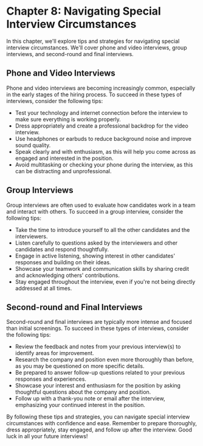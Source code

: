 Chapter 8: Navigating Special Interview Circumstances
=====================================================

In this chapter, we'll explore tips and strategies for navigating special interview circumstances. We'll cover phone and video interviews, group interviews, and second-round and final interviews.

Phone and Video Interviews
--------------------------

Phone and video interviews are becoming increasingly common, especially in the early stages of the hiring process. To succeed in these types of interviews, consider the following tips:

* Test your technology and internet connection before the interview to make sure everything is working properly.
* Dress appropriately and create a professional backdrop for the video interview.
* Use headphones or earbuds to reduce background noise and improve sound quality.
* Speak clearly and with enthusiasm, as this will help you come across as engaged and interested in the position.
* Avoid multitasking or checking your phone during the interview, as this can be distracting and unprofessional.

Group Interviews
----------------

Group interviews are often used to evaluate how candidates work in a team and interact with others. To succeed in a group interview, consider the following tips:

* Take the time to introduce yourself to all the other candidates and the interviewers.
* Listen carefully to questions asked by the interviewers and other candidates and respond thoughtfully.
* Engage in active listening, showing interest in other candidates' responses and building on their ideas.
* Showcase your teamwork and communication skills by sharing credit and acknowledging others' contributions.
* Stay engaged throughout the interview, even if you're not being directly addressed at all times.

Second-round and Final Interviews
---------------------------------

Second-round and final interviews are typically more intense and focused than initial screenings. To succeed in these types of interviews, consider the following tips:

* Review the feedback and notes from your previous interview(s) to identify areas for improvement.
* Research the company and position even more thoroughly than before, as you may be questioned on more specific details.
* Be prepared to answer follow-up questions related to your previous responses and experiences.
* Showcase your interest and enthusiasm for the position by asking thoughtful questions about the company and position.
* Follow up with a thank-you note or email after the interview, emphasizing your continued interest in the position.

By following these tips and strategies, you can navigate special interview circumstances with confidence and ease. Remember to prepare thoroughly, dress appropriately, stay engaged, and follow up after the interview. Good luck in all your future interviews!

